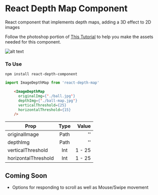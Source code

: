 # React Depth Map Component
React component that implements depth maps, adding a 3D effect to 2D images

Follow the photoshop portion of [This Tutorial](https://redstapler.co/3d-photo-from-image-javascript-tutorial/) to help you make the assets needed for this component. 

![alt text](depth-map-example.gif "Logo Title Text 1")


### To Use
```
npm install react-depth-component
```

```javascript
import ImageDepthMap from 'react-depth-map'
```

```html
    <ImageDepthMap
      originalImg={'./ball.jpg'}
      depthImg={'./ball-map.jpg'}
      verticalThreshold={25}
      horizontalThreshold={15}
    />
```

| Prop        | Type           | Value  |
| ------------- |:-------------:| -----:|
| originalImage      | Path | '' |
| depthImg      | Path      |   '' |
| verticalThreshold | Int      |  1 - 25 |
| horizontalThreshold | Int      |  1 - 25 |



## Coming Soon
* Options for responding to scroll as well as Mouse/Swipe movement
